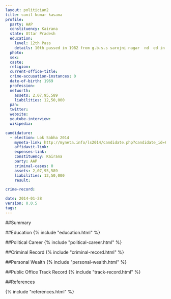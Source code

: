 ```yaml
---
layout: politician2
title: sunil kumar kasana
profile: 
  party: AAP
  constituency: Kairana
  state: Uttar Pradesh
  education: 
    level: 12th Pass
    details: 10th passed in 1982 from g.b.s.s sarojni nagar  nd  ed in 1985 from g.b.s.s sarojini nagar  m.b.a ( pursuing) from algappa university tamil nadu
  photo: 
  sex: 
  caste: 
  religion: 
  current-office-title: 
  crime-accusation-instances: 0
  date-of-birth: 1969
  profession: 
  networth: 
    assets: 2,07,95,589
    liabilities: 12,50,000
  pan: 
  twitter: 
  website: 
  youtube-interview: 
  wikipedia: 

candidature: 
  - election: Lok Sabha 2014
    myneta-link: http://myneta.info/ls2014/candidate.php?candidate_id=657
    affidavit-link: 
    expenses-link: 
    constituency: Kairana 
    party: AAP
    criminal-cases: 0
    assets: 2,07,95,589
    liabilities: 12,50,000
    result:  

crime-record: 

date: 2014-01-28
version: 0.0.5
tags: 
---
```

##Summary


##Education
{% include "education.html" %}


##Political Career
{% include "political-career.html" %}


##Criminal Record
{% include "criminal-record.html" %}


##Personal Wealth
{% include "personal-wealth.html" %}


##Public Office Track Record
{% include "track-record.html" %}


##References


{% include "references.html" %}